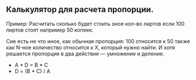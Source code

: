 ## Калькулятор для расчета пропорции.

Пример: Расчитать сколько будет стоить эное кол-во лиртов если 100 лиртов стоят например 50 копеек.

Сие есть не что иное, как обычная пропорция: 100 относится к 50 также как N-ное количество относится к X, который нужно найти. И хотя решается пропорция в два действия — умножение и деление.

- A * D = B * C <br>
- D = (B * C) / A
